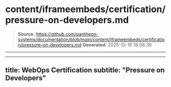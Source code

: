 # content/iframeembeds/certification/pressure-on-developers.md

> **Source**: https://github.com/pantheon-systems/documentation/blob/main/content/iframeembeds/certification/pressure-on-developers.md
> **Generated**: 2025-10-16 18:08:39

---

---
title: WebOps Certification
subtitle: "Pressure on Developers"
---

<Partial file="certification-guide/pressure-on-developers.md" />
